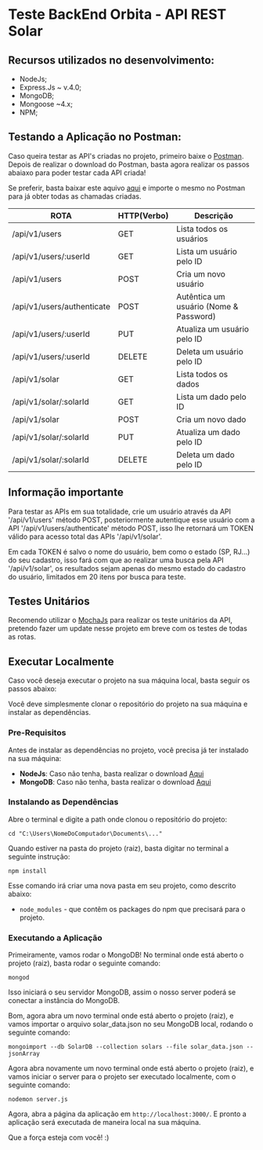 # Teste BackEnd Orbita - API REST Solar

## Recursos utilizados no desenvolvimento:

- NodeJs;
- Express.Js ~ v.4.0;
- MongoDB;
- Mongoose ~4.x;
- NPM;

## Testando a Aplicação no Postman:

Caso queira testar as API's criadas no projeto, primeiro baixe o [Postman](https://chrome.google.com/webstore/detail/postman/fhbjgbiflinjbdggehcddcbncdddomop).
Depois de realizar o download do Postman, basta agora realizar os passos abaiaxo para 
poder testar cada API criada!

Se preferir, basta baixar este aquivo [aqui](https://github.com/juliosalina/orbita_apirest/blob/master/Solar_API_Rest.postman_collection.json) e importe o mesmo no Postman para já obter todas as chamadas criadas.

  ROTA                          |     HTTP(Verbo)   |      Descrição                           | 
--------------------------------| ----------------- | -----------------------------------------| 
/api/v1/users                   |       GET         | Lista todos os usuários                  |
/api/v1/users/:userId           |       GET         | Lista um usuário pelo ID                 | 
/api/v1/users                   |       POST        | Cria um novo usuário                     | 
/api/v1/users/authenticate      |       POST        | Autêntica um usuário (Nome & Password)   | 
/api/v1/users/:userId           |       PUT         | Atualiza um usuário pelo ID              | 
/api/v1/users/:userId           |       DELETE      | Deleta um usuário pelo ID                | 
/api/v1/solar                   |       GET         | Lista todos os dados                     |
/api/v1/solar/:solarId          |       GET         | Lista um dado pelo ID                    | 
/api/v1/solar                   |       POST        | Cria um novo dado                        | 
/api/v1/solar/:solarId          |       PUT         | Atualiza um dado pelo ID                 | 
/api/v1/solar/:solarId          |       DELETE      | Deleta um dado pelo ID                   | 

## Informação importante

Para testar as APIs em sua totalidade, crie um usuário através da API '/api/v1/users' método POST, posteriormente autentique esse usuário com a API '/api/v1/users/authenticate' método POST, isso lhe retornará um TOKEN válido para acesso total das APIs '/api/v1/solar'. 

Em cada TOKEN é salvo o nome do usuário, bem como o estado (SP, RJ...) do seu cadastro, isso fará com que ao realizar uma busca pela API '/api/v1/solar', os resultados sejam apenas do mesmo estado do cadastro do usuário, limitados em 20 itens por busca para teste.

## Testes Unitários

Recomendo utilizar o [MochaJs](https://mochajs.org/) para realizar os teste unitários da API, pretendo fazer um update nesse projeto em breve com os testes de todas as rotas.

## Executar Localmente

Caso você deseja executar o projeto na sua máquina local, basta seguir os passos abaixo:

Você deve simplesmente clonar o repositório do projeto na sua máquina e instalar as dependências.

### Pre-Requisitos

Antes de instalar as dependências no projeto, você precisa já ter instalado na sua máquina:

* **NodeJs**: Caso não tenha, basta realizar o download [Aqui](https://nodejs.org/en/)
* **MongoDB**: Caso não tenha, basta realizar o download [Aqui](https://docs.mongodb.com/manual/installation/)

### Instalando as Dependências

Abre o terminal e digite a path onde clonou o repositório do projeto:

```
cd "C:\Users\NomeDoComputador\Documents\..."
```

Quando estiver na pasta do projeto (raiz), basta digitar no terminal a seguinte instrução:

```
npm install
```

Esse comando irá criar uma nova pasta em seu projeto, como descrito abaixo:

* `node_modules` - que contêm os packages do npm que precisará para o projeto.

### Executando a Aplicação

Primeiramente, vamos rodar o MongoDB! No terminal onde está aberto o projeto (raiz), basta rodar o seguinte comando:

```
mongod
```

Isso iniciará o seu servidor MongoDB, assim o nosso server poderá se conectar a instância do MongoDB.

Bom, agora abra um novo terminal onde está aberto o projeto (raiz), e vamos importar o arquivo solar_data.json no seu MongoDB local, rodando o seguinte comando:

```
mongoimport --db SolarDB --collection solars --file solar_data.json --jsonArray
```

Agora abra novamente um novo terminal onde está aberto o projeto (raiz), e vamos iniciar o server para o projeto ser executado localmente, com o seguinte comando:

```
nodemon server.js
```

Agora, abra a página da aplicação em `http://localhost:3000/`. E pronto a aplicação será executada de maneira local na sua máquina.

Que a força esteja com você! :)
